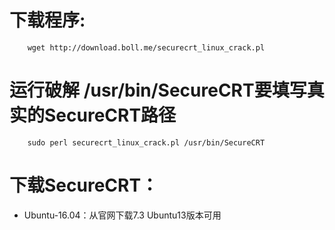 # 下载程序:
```
    wget http://download.boll.me/securecrt_linux_crack.pl
```

# 运行破解 /usr/bin/SecureCRT要填写真实的SecureCRT路径
```
    sudo perl securecrt_linux_crack.pl /usr/bin/SecureCRT
```

# 下载SecureCRT：
- Ubuntu-16.04：从官网下载7.3 Ubuntu13版本可用



